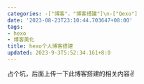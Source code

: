 ```yaml
---
categories: -["博客"，"博客搭建"]\n-["Qexo"]
date: '2023-08-23T23:10:44.703647+08:00'
tags:
- hexo
- 博客美化
title: hexo个人博客搭建
updated: 2023-9-3T5:52:34.161+8:0
---
```

占个坑，后面上传一下此博客搭建的相关内容✌
